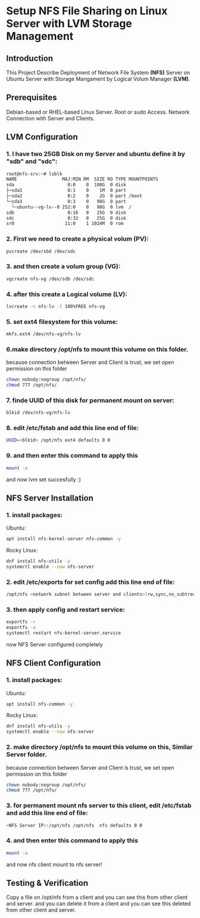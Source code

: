 # Setup NFS File Sharing on Linux Server with LVM Storage Management
## **Introduction**

This Project Describe Deployment of Network File System **(NFS)** Server on Ubuntu Server with Storage Mangament by Logical Volum Manager **(LVM)**.

## **Prerequisites**

Debian-based or RHEL-based Linux Server.
Root or sudo Access.
Network Connection with Server and Clients.

## **LVM Configuration**

### 1. I have two 25GB Disk on my Server and ubuntu define it by "sdb" and "sdc":

```bash
root@nfs-srv:~# lsblk
NAME                 MAJ:MIN RM  SIZE RO TYPE MOUNTPOINTS
sda                    8:0    0  100G  0 disk 
├─sda1                 8:1    0    1M  0 part 
├─sda2                 8:2    0    2G  0 part /boot
└─sda3                 8:3    0   98G  0 part 
  └─ubuntu--vg-lv--0 252:0    0   98G  0 lvm  /
sdb                    8:16   0   25G  0 disk 
sdc                    8:32   0   25G  0 disk 
sr0                   11:0    1 1024M  0 rom  
```
### 2. First we need to create a physical volum **(PV)**:
```bash
pvcreate /dev/sbd /dev/sdc
```
### 3. and then create a volum group **(VG)**:
```bash
vgcreate nfs-vg /dev/sdb /dev/sdc
```
### 4. after this create a Logical volume **(LV)**:
```bash
lvcreate -n nfs-lv -l 100%FREE nfs-vg
```
### 5. set **ext4** filesystem for this volume:
```bash
mkfs.ext4 /dev/nfs-vg/nfs-lv
```
### 6.make directory  **/opt/nfs** to mount this volume on this folder.
because connection between Server and Client is trust, we set open permission on this folder
```bash
chown nobody:nogroup /opt/nfs/
chmod 777 /opt/nfs/
```

### 7. finde UUID of this disk for permanent mount on server:
```bash
blkid /dev/nfs-vg/nfs-lv
```
### 8. edit **/etc/fstab** and add this line end of file:
```bash
UUID=<blkid> /opt/nfs ext4 defaults 0 0
```
### 9. and then enter this command to apply this
```bash
mount -a
```
and now lvm set succesfully :)


## **NFS Server Installation**
### 1. install packages:

Ubuntu:
```bash
apt install nfs-kernel-server nfs-common -y
```

Rocky Linux:
```bash
dnf install nfs-utils -y
systemctl enable --now nfs-server
```

### 2. edit **/etc/exports** for set config add this line end of file:
```bash
/opt/nfs <network subnet between server and clients>(rw,sync,no_subtree_check)
```
### 3. then apply config and restart service:
```bash
exportfs -r
exportfs -a
systemctl restart nfs-kernel-server.service
```
now NFS Server configured completely

## **NFS Client Configuration**
### 1. install packages:
Ubuntu:
```bash
apt install nfs-common -y
```
Rocky Linux:
```bash
dnf install nfs-utils -y
systemctl enable --now nfs-server
```
### 2. make directory  **/opt/nfs** to mount this volume on this, Similar Server folder.
because connection between Server and Client is trust, we set open permission on this folder
```bash
chown nobody:nogroup /opt/nfs/
chmod 777 /opt/nfs/
```
### 3. for permanent mount nfs server to this client, edit **/etc/fstab** and add this line end of file:
```bash
<NFS Server IP>:/opt/nfs /opt/nfs  nfs defaults 0 0
```
### 4. and then enter this command to apply this
```bash
mount -a
```
and now nfs client mount to nfs server!

## **Testing & Verification**

Copy a file on /opt/nfs from a client and you can see this from other client and server.
and you can delete it from a client and you can see this deleted from other client and server. 